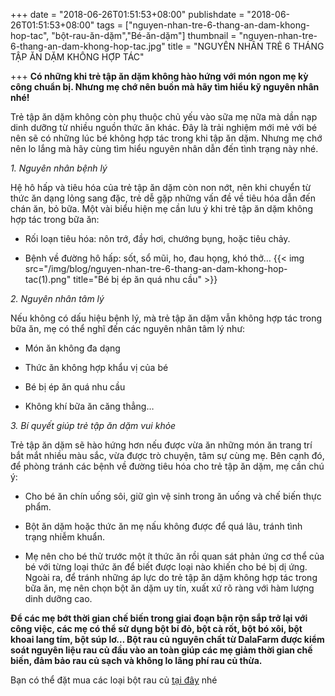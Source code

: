 ﻿+++
date = "2018-06-26T01:51:53+08:00"
publishdate = "2018-06-26T01:51:53+08:00"
tags = ["nguyen-nhan-tre-6-thang-an-dam-khong-hop-tac", "bột-rau-ăn-dặm","Bé-ăn-dặm"]
thumbnail = "nguyen-nhan-tre-6-thang-an-dam-khong-hop-tac.jpg"
title = "NGUYÊN NHÂN TRẺ 6 THÁNG TẬP ĂN DẶM KHÔNG HỢP TÁC"

+++
**Có những khi trẻ tập ăn dặm không hào hứng với món ngon mẹ kỳ công chuẩn bị. Nhưng mẹ chớ nên buồn mà hãy tìm hiểu kỹ nguyên nhân nhé!**

Trẻ tập ăn dặm không còn phụ thuộc chủ yếu vào sữa mẹ nữa mà dần nạp dinh dưỡng từ nhiều nguồn thức ăn khác. Đây là trải nghiệm mới mẻ với bé nên sẽ có những lúc bé không hợp tác trong khi tập ăn dặm. Nhưng mẹ chớ nên lo lắng mà hãy cùng tìm hiểu nguyên nhân dẫn đến tình trạng này nhé.

*1. Nguyên nhân bệnh lý*

Hệ hô hấp và tiêu hóa của trẻ tập ăn dặm còn non nớt, nên khi chuyển từ thức ăn dạng lỏng sang đặc, trẻ dễ gặp những vấn đề về tiêu hóa dẫn đến chán ăn, bỏ bữa. Một vài biểu hiện mẹ cần lưu ý khi trẻ tập ăn dặm không hợp tác trong bữa ăn:

- Rối loạn tiêu hóa: nôn trớ, đầy hơi, chướng bụng, hoặc tiêu chảy.

- Bệnh về đường hô hấp: sốt, sổ mũi, ho, đau họng, khó thở…
{{< img src="/img/blog/nguyen-nhan-tre-6-thang-an-dam-khong-hop-tac(1).png" title="Bé bị ép ăn quá nhu cầu" >}}

*2. Nguyên nhân tâm lý*

Nếu không có dấu hiệu bệnh lý, mà trẻ tập ăn dặm vẫn không hợp tác trong bữa ăn, mẹ có thể nghĩ đến các nguyên nhân tâm lý như: 

- Món ăn không đa dạng

- Thức ăn không hợp khẩu vị của bé

- Bé bị ép ăn quá nhu cầu

- Không khí bữa ăn căng thẳng…

*3. Bí quyết giúp trẻ tập ăn dặm vui khỏe*

Trẻ tập ăn dặm sẽ hào hứng hơn nếu được vừa ăn những món ăn trang trí bắt mắt nhiều màu sắc, vừa được trò chuyện, tâm sự cùng mẹ. Bên cạnh đó, để phòng tránh các bệnh về đường tiêu hóa cho trẻ tập ăn dặm, mẹ cần chú ý: 

- Cho bé ăn chín uống sôi, giữ gìn vệ sinh trong ăn uống và chế biến thực phẩm.

- Bột ăn dặm hoặc thức ăn mẹ nấu không được để quá lâu, tránh tình trạng nhiễm khuẩn.

- Mẹ nên cho bé thử trước một ít thức ăn rồi quan sát phản ứng cơ thể của bé với từng loại thức ăn để biết được loại nào khiến cho bé bị dị ứng.
Ngoài ra, để tránh những áp lực do trẻ tập ăn dặm không hợp tác trong bữa ăn, mẹ nên chọn bột ăn dặm uy tín, xuất xứ rõ ràng với hàm lượng dinh dưỡng cao.

**Để các mẹ bớt thời gian chế biến trong giai đoạn bận rộn sắp trở lại với công việc, các mẹ có thể sử dụng bột bí đỏ, bột cà rốt, bột bó xôi, bột khoai lang tím, bột súp lơ… Bột rau củ nguyên chất từ DalaFarm được kiểm soát nguyên liệu rau củ đầu vào an toàn giúp các mẹ giảm thời gian chế biến, đảm bảo rau củ sạch và không lo lãng phí rau củ thừa.**

Bạn có thể đặt mua các loại bột rau củ [tại đây](/san-pham) nhé


